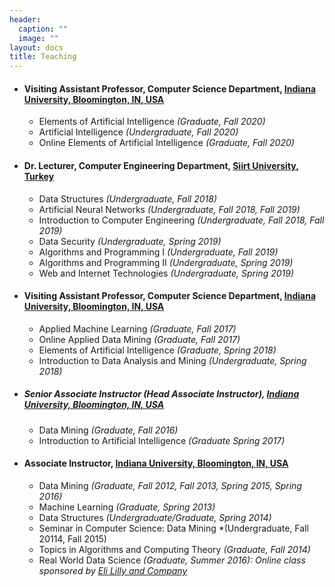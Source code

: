 ```yaml
---
header:
  caption: ""
  image: ""
layout: docs
title: Teaching
---
```

    
* #### Visiting Assistant Professor, Computer Science Department, [Indiana University, Bloomington, IN, USA](https://luddy.indiana.edu/about/facilities/index.html)

    + Elements of Artificial Intelligence *(Graduate, Fall 2020)*
    + Artificial Intelligence *(Undergraduate, Fall 2020)*
    + Online Elements of Artificial Intelligence *(Graduate, Fall 2020)*

* #### Dr. Lecturer, Computer Engineering Department, [Siirt University, Turkey](http://bilgisayar.siirt.edu.tr/detay/general-information/768093053.html)
    + Data Structures *(Undergraduate, Fall 2018)*
    + Artificial Neural Networks *(Undergraduate, Fall 2018, Fall 2019)*
    + Introduction to Computer Engineering *(Undergraduate, Fall 2018, Fall 2019)*
    + Data Security *(Undergraduate, Spring 2019)*
    + Algorithms and Programming I  *(Undergraduate, Fall 2019)*
    + Algorithms and Programming II *(Undergraduate, Spring 2019)*
    + Web and Internet Technologies *(Undergraduate, Spring 2019)*
    
* #### Visiting Assistant Professor, Computer Science Department, [Indiana University, Bloomington, IN, USA](https://luddy.indiana.edu/about/facilities/index.html)
    + Applied Machine Learning *(Graduate, Fall 2017)*
    + Online Applied Data Mining *(Graduate, Fall 2017)*
    + Elements of Artificial Intelligence *(Graduate, Spring 2018)*
    + Introduction to Data Analysis and Mining *(Undergraduate, Spring 2018)*
    
* ##### Senior Associate Instructor (Head Associate Instructor), [Indiana University, Bloomington, IN, USA](https://luddy.indiana.edu/about/facilities/index.html)
    + Data Mining *(Graduate, Fall 2016)*
    + Introduction to Artificial Intelligence *(Graduate Spring 2017)*

* #### Associate Instructor, [Indiana University, Bloomington, IN, USA](https://luddy.indiana.edu/about/facilities/index.html)
    + Data Mining *(Graduate, Fall 2012, Fall 2013, Spring 2015, Spring 2016)*
    + Machine Learning *(Graduate, Spring 2013)*
    + Data Structures *(Undergraduate/Graduate, Spring 2014)*
    + Seminar in Computer Science: Data Mining *(Undergraduate, Fall 20114, Fall 2015)
    + Topics in Algorithms and Computing Theory *(Graduate, Fall 2014)*
    + Real World Data Science *(Graduate, Summer 2016): Online class sponsored by [Eli Lilly and Company](https://www.lilly.com/)*










